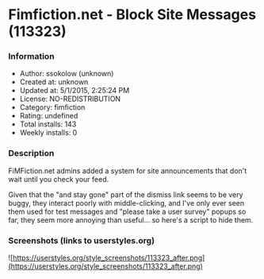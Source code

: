 # Fimfiction.net - Block Site Messages (113323)

### Information
- Author: ssokolow (unknown)
- Created at: unknown
- Updated at: 5/1/2015, 2:25:24 PM
- License: NO-REDISTRIBUTION
- Category: fimfiction
- Rating: undefined
- Total installs: 143
- Weekly installs: 0


### Description
FiMFiction.net admins added a system for site announcements that don't wait until you check your feed.

Given that the "and stay gone" part of the dismiss link seems to be very buggy, they interact poorly with middle-clicking, and I've only ever seen them used for test messages and "please take a user survey" popups so far, they seem more annoying than useful... so here's a script to hide them.


### Screenshots (links to userstyles.org)
![https://userstyles.org/style_screenshots/113323_after.png](https://userstyles.org/style_screenshots/113323_after.png)


